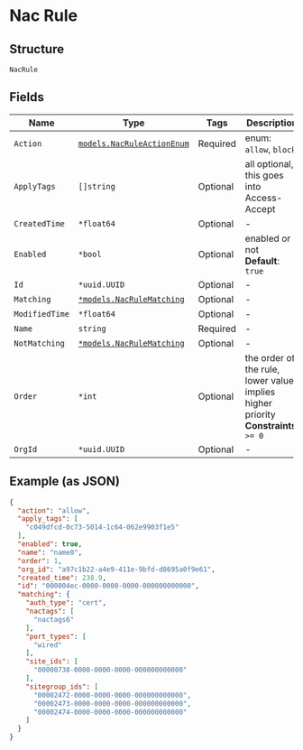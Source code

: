 
# Nac Rule

## Structure

`NacRule`

## Fields

| Name | Type | Tags | Description |
|  --- | --- | --- | --- |
| `Action` | [`models.NacRuleActionEnum`](../../doc/models/nac-rule-action-enum.md) | Required | enum: `allow`, `block` |
| `ApplyTags` | `[]string` | Optional | all optional, this goes into Access-Accept |
| `CreatedTime` | `*float64` | Optional | - |
| `Enabled` | `*bool` | Optional | enabled or not<br>**Default**: `true` |
| `Id` | `*uuid.UUID` | Optional | - |
| `Matching` | [`*models.NacRuleMatching`](../../doc/models/nac-rule-matching.md) | Optional | - |
| `ModifiedTime` | `*float64` | Optional | - |
| `Name` | `string` | Required | - |
| `NotMatching` | [`*models.NacRuleMatching`](../../doc/models/nac-rule-matching.md) | Optional | - |
| `Order` | `*int` | Optional | the order of the rule, lower value implies higher priority<br>**Constraints**: `>= 0` |
| `OrgId` | `*uuid.UUID` | Optional | - |

## Example (as JSON)

```json
{
  "action": "allow",
  "apply_tags": [
    "c049dfcd-0c73-5014-1c64-062e9903f1e5"
  ],
  "enabled": true,
  "name": "name0",
  "order": 1,
  "org_id": "a97c1b22-a4e9-411e-9bfd-d8695a0f9e61",
  "created_time": 238.9,
  "id": "000004ec-0000-0000-0000-000000000000",
  "matching": {
    "auth_type": "cert",
    "nactags": [
      "nactags6"
    ],
    "port_types": [
      "wired"
    ],
    "site_ids": [
      "00000738-0000-0000-0000-000000000000"
    ],
    "sitegroup_ids": [
      "00002472-0000-0000-0000-000000000000",
      "00002473-0000-0000-0000-000000000000",
      "00002474-0000-0000-0000-000000000000"
    ]
  }
}
```

